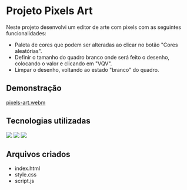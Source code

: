 # Projeto Pixels Art

Neste projeto desenvolvi um editor de arte com pixels com as seguintes funcionalidades:

* Paleta de cores que podem ser alteradas ao clicar no botão "Cores aleatórias".
* Definir o tamanho do quadro branco onde será feito o desenho, colocando o valor e clicando em "VQV".
* Limpar o desenho, voltando ao estado "branco" do quadro.


## Demonstração

[pixels-art.webm](https://github.com/brunaCFreitas/Projeto-Pixels-Art/assets/80068419/5b5f0a59-3c9c-403b-a56c-5439a09fea30)


## Tecnologias utilizadas
 
  <img src="https://img.shields.io/badge/JavaScript-F7DF1E?style=for-the-badge&logo=javascript&logoColor=black">
  <img src="https://img.shields.io/badge/HTML5-E34F26?style=for-the-badge&logo=html5&logoColor=white">
  <img src="https://img.shields.io/badge/CSS3-1572B6?style=for-the-badge&logo=css3&logoColor=white">

## Arquivos criados

* index.html
* style.css
* script.js
